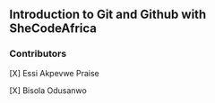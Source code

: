 ## Introduction to Git and Github with SheCodeAfrica

### Contributors

[X] Essi Akpevwe Praise

[X] Bisola Odusanwo
